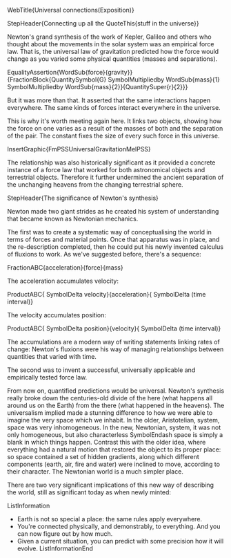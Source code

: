 WebTitle{Universal connections(Exposition)}

StepHeader{Connecting up all the QuoteThis{stuff in the universe}}

Newton's grand synthesis of the work of Kepler, Galileo and others who thought about the movements in the solar system was an empirical force law. That is, the universal law of gravitation predicted how the force would change as you varied some physical quantities (masses and separations).

EqualityAssertion{WordSub{force}{gravity}}{FractionBlock{QuantitySymbol{G} SymbolMultipliedby WordSub{mass}{1} SymbolMultipliedby WordSub{mass}{2}}{QuantitySuper{r}{2}}}

But it was more than that. It asserted that the same interactions happen everywhere. The same kinds of forces interact everywhere in the universe.

This is why it's worth meeting again here. It links two objects, showing how  the force on one varies as a result of the masses of both and the separation of the pair. The constant fixes the size of every such force in this universe.

InsertGraphic{FmPSSUniversalGravitationMelPSS}

The relationship was also historically significant as it provided a concrete instance of a force law that worked for both astronomical objects and terrestrial objects. Therefore it further undermined the ancient separation of the unchanging heavens from the changing terrestrial sphere.

StepHeader{The significance of Newton's synthesis}

Newton made two giant strides as he created his system of understanding that became known as Newtonian mechanics.

The first was to create a systematic way of conceptualising the world in terms of forces and material points. Once that apparatus was in place, and the re-description completed, then he could put his newly invented calculus of fluxions to work. As we've suggested before, there's a sequence:

FractionABC{acceleration}{force}{mass}

The acceleration accumulates velocity:

ProductABC{ SymbolDelta velocity}{acceleration}{ SymbolDelta (time interval)}

The velocity accumulates position:

ProductABC{ SymbolDelta position}{velocity}{ SymbolDelta (time interval)}

The accumulations are a modern way of writing statements linking rates of change: Newton's fluxions were his way of managing relationships between quantities that varied with time.

The second was to invent a successful, universally applicable and empirically tested force law.

From now on, quantified predictions would be universal. Newton's synthesis really broke down the centuries-old divide of the here (what happens all around us on the Earth) from the there (what happened in the heavens). The universalism implied made a stunning difference to how we were able to imagine the very space which we inhabit. In the older, Aristotelian, system, space was very inhomogeneous. In the new, Newtonian, system, it was not only homogeneous, but also characterless SymbolEndash space is simply a blank in which things happen. Contrast this with the older idea, where everything had a natural motion that restored the object to its proper place: so space contained a set of hidden gradients, along which different components (earth, air, fire and water) were inclined to move, according to their character. The Newtonian world is a much simpler place.

There are two very significant implications of this new way of describing the world, still as significant today as when newly minted:

ListInformation
- Earth is not so special a place: the same rules apply everywhere.
- You're connected physically, and  demonstrably, to everything. And you can now figure out by how much.
- Given a current situation, you can predict with some precision how it will evolve.
ListInformationEnd

